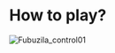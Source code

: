 # How to play?
![Fubuzila_control01](https://user-images.githubusercontent.com/42707843/119193835-cfe98780-bab4-11eb-9199-3f63320adabb.jpg)
